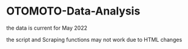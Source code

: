 # OTOMOTO-Data-Analysis

the data is current for May 2022

the script and Scraping functions may not work due to HTML changes
